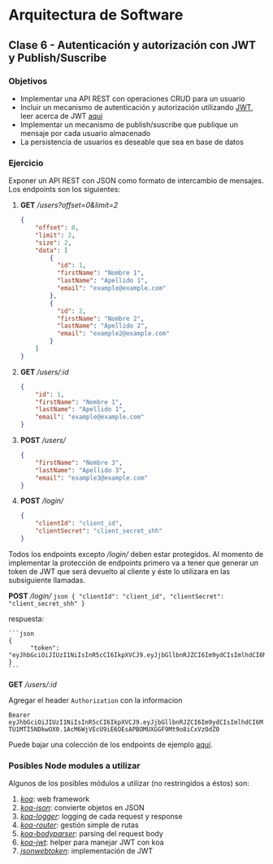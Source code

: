 # Arquitectura de Software
## Clase 6 - Autenticación y autorización con JWT y Publish/Suscribe
### Objetivos

* Implementar una API REST con operaciones CRUD para un usuario
* Incluir un mecanismo de autenticación y autorización utilizando [JWT](https://jwt.io/), leer acerca de JWT [aqui](https://jwt.io/introduction/)
* Implementar un mecanismo de publish/suscribe que publique un mensaje por cada usuario almacenado
* La persistencia de usuarios es deseable que sea en base de datos 

### Ejercicio

Exponer un API REST con JSON como formato de intercambio de mensajes.
Los endpoints son los siguientes:

1. **GET** */users?offset=0&limit=2*
	```json
    {
        "offset": 0,
        "limit": 2,
        "size": 2,
        "data": [
            {
              "id": 1,
              "firstName": "Nombre 1",
              "lastName": "Apellido 1",
              "email": "example@example.com"
            },
            {
              "id": 2,
              "firstName": "Nombre 2",
              "lastName": "Apellido 2",
              "email": "example2@example.com"
            }
        ]
	}
    ```
2. **GET** */users/:id*
	```json
    {
        "id": 1,
        "firstName": "Nombre 1",
        "lastName": "Apellido 1",
        "email": "example@example.com"
    }
    ```
3. **POST** */users/*
	```json
    {
        "firstName": "Nombre 3",
        "lastName": "Apellido 3",
        "email": "example3@example.com"
    }
    ```
4. **POST** */login/*
	```json
    {
        "clientId": "client_id",
        "clientSecret": "client_secret_shh"
    }
    ```

Todos los endpoints excepto */login/* deben estar protegidos. 
Al momento de implementar la protección de endpoints primero va a tener que generar un token de JWT que será devuelto al cliente y éste lo utilizara en las subsiguiente llamadas.

**POST** */login/*
	```json
    {
        "clientId": "client_id",
        "clientSecret": "client_secret_shh"
    }
    ```
    
respuesta:

	```json
    {
          "token": "eyJhbGciOiJIUzI1NiIsInR5cCI6IkpXVCJ9.eyJjbGllbnRJZCI6Im9ydCIsImlhdCI6MTU1MTI5NDkwOX0.1AcM6WjVEcU9iE6OEsAPBOMUXGGF9Mt9o8iCxVzOdZ0"
    }
    ```

**GET** */users/:id*

Agregar el header ```Authorization``` con la informacion

```Bearer eyJhbGciOiJIUzI1NiIsInR5cCI6IkpXVCJ9.eyJjbGllbnRJZCI6Im9ydCIsImlhdCI6MTU1MTI5NDkwOX0.1AcM6WjVEcU9iE6OEsAPBOMUXGGF9Mt9o8iCxVzOdZ0```

Puede bajar una colección de los endpoints de ejemplo [aquí](User_API.postman_collection.json).

### Posibles Node modules a utilizar

Algunos de los posibles módulos a utilizar (no restringidos a éstos) son:

1. *[koa](https://github.com/koajs/koa)*: web framework
2. *[koa-json](https://github.com/koajs/json)*: convierte objetos en JSON
3. *[koa-logger](https://github.com/koajs/logger)*: logging de cada request y response
4. *[koa-router](https://github.com/ZijianHe/koa-router)*: gestión simple de rutas
5. *[koa-bodyparser](https://github.com/koajs/bodyparser)*: parsing del request body
6. *[koa-jwt](https://github.com/koajs/jwt)*: helper para manejar JWT con koa
7. *[jsonwebtoken](https://github.com/auth0/node-jsonwebtoken)*: implementación de JWT

